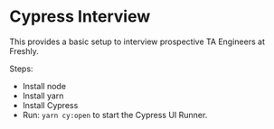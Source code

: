 # Cypress Interview

This provides a basic setup to interview prospective TA Engineers at Freshly.

Steps:
 - Install node
 - Install yarn
 - Install Cypress
 - Run: `yarn cy:open` to start the Cypress UI Runner.

